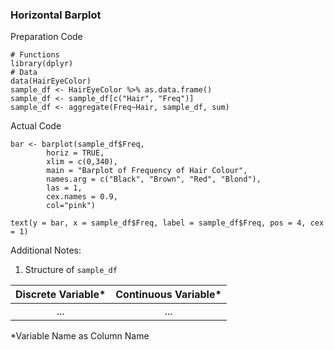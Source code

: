 ### Horizontal Barplot
Preparation Code
```
# Functions
library(dplyr)
# Data
data(HairEyeColor)
sample_df <- HairEyeColor %>% as.data.frame()
sample_df <- sample_df[c("Hair", "Freq")]
sample_df <- aggregate(Freq~Hair, sample_df, sum)
```
Actual Code
```
bar <- barplot(sample_df$Freq,
        horiz = TRUE,
        xlim = c(0,340),
        main = "Barplot of Frequency of Hair Colour",
        names.arg = c("Black", "Brown", "Red", "Blond"),
        las = 1,
        cex.names = 0.9,
        col="pink")

text(y = bar, x = sample_df$Freq, label = sample_df$Freq, pos = 4, cex = 1)
```
Additional Notes:
1. Structure of `sample_df`

| Discrete Variable* | Continuous Variable* |
| :---: | :---: |
| ... | ... |

\*Variable Name as Column Name
